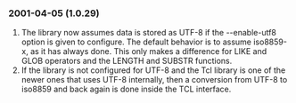 ### 2001\-04\-05 (1\.0\.29\)

1. The library now assumes data is stored as UTF\-8 if the \-\-enable\-utf8
 option is given to configure. The default behavior is to assume
 iso8859\-x, as it has always done. This only makes a difference for
 LIKE and GLOB operators and the LENGTH and SUBSTR functions.
2. If the library is not configured for UTF\-8 and the Tcl library
 is one of the newer ones that uses UTF\-8 internally,
 then a conversion from UTF\-8 to iso8859 and
 back again is done inside the TCL interface.




